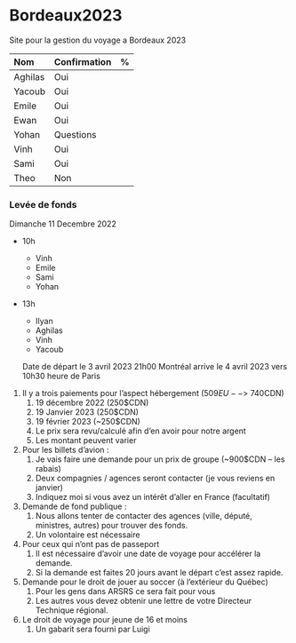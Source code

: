 # Bordeaux2023
Site pour la gestion du voyage a Bordeaux 2023

Nom | Confirmation | %
:--- | :--- | :---
Aghilas | Oui | 
Yacoub | Oui |
Emile | Oui |
Ewan | Oui |
Yohan | Questions |
Vinh | Oui |
Sami | Oui |
Theo | Non |




### Levée de fonds

Dimanche 11 Decembre 2022

- 10h
  + Vinh
  + Emile
  + Sami
  + Yohan


- 13h
  + Ilyan
  + Aghilas
  + Vinh
  + Yacoub
  
  
  Date de départ le 3 avril 2023 21h00 Montréal arrive le 4 avril 2023 vers 10h30 heure de Paris
 
1.	Il y a trois paiements pour l’aspect hébergement (509$EU -- > ~740$CDN)
    1.	19 décembre 2022 (250$CDN)
    2.	19 Janvier 2023 (250$CDN)
    3.	19 février 2023 (~250$CDN)
    4.	Le prix sera revu/calculé afin d’en avoir pour notre argent
    5.	Les montant peuvent varier
2.	Pour les billets d’avion :
    1.	Je vais faire une demande pour un prix de groupe (~900$CDN – les rabais)
    2.	Deux compagnies / agences seront contacter (je vous reviens en janvier)
    3.	Indiquez moi si vous avez un intérêt d’aller en France (facultatif)
3.	Demande de fond publique :
    1.	Nous allons tenter de contacter des agences (ville, député, ministres, autres) pour trouver des fonds.
    2.	Un volontaire est nécessaire
4.	Pour ceux qui n’ont pas de passeport
    1.	Il est nécessaire d’avoir une date de voyage pour accélérer la demande.
    2.	Si la demande est faites 20 jours avant le départ c’est assez rapide.
5.	Demande pour le droit de jouer au soccer (à l’extérieur du Québec)
    1.	Pour les gens dans ARSRS ce sera fait pour vous
    2.	Les autres vous devez obtenir une lettre de votre Directeur Technique régional.
6.	Le droit de voyage pour jeune de 16 et moins
    1.	Un gabarit sera fourni par Luigi
